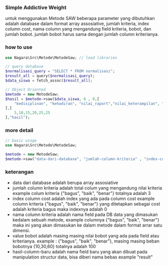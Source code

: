 ### Simple Addictive Weight

untuk menggunakan Metode SAW beberapa parameter yang dibutuhkan adalah database dalam format 
array assosiative, jumlah kriteria, index column cost, nama column yang mengandung field 
kriteria, bobot, dan jumlah bobot. jumlah bobot harus sama dengan jumlah column
kriterianya.

### how to use
```php
use Nagara\Src\Metode\MetodeSaw; // load libraries

// query database
$normalisasi_query = "SELECT * FROM normalisasi";
$result_all = query($normalisasi_query);
$data_siswa = fetch_assoc($result_all);

// Object Oriented
$metode = new MetodeSaw;
$hasil = $metode->saw($data_siswa, 6 , 0,[
    "kedisiplinan", "kehadiran", "nilai_raport","nilai_keterampilan", "nilai_kebaikan","nilai_kesehatan"
],[
    5,10,15,20,25,25
],"hasil");


```

### more detail
```php
// basic usage
use Nagara\Src\Metode\MetodeSaw;

$metode = new MetodeSaw;
$metode->saw("data-dari-database", "jumlah-column-kriteria" , "index-column-cost",["nama-column-kriteria"],[ "value-bobot" ],"hasil-column-baru");

```

### keterangan
- data dari database adalah berupa array assosiative
- jumlah column kriteria adalah total colum yang mengandung nilai kriteria 
  example colum kriteria {"bagus", "baik", "benar"} totalnya adalah 3
- index column  cost adalah index yang ada pada column cost
  example column kriteria {"bagus", "baik", "benar"} yang ditetapkan 
  sebagai cost adalah kriteria bagus maka indexnya adalah 0
- nama column kriteria adalah nama field pada DB data yang dimasukan
  kedalam sebuah metode,
  example columnya {"bagus", "baik", "benar"} maka ini yang
  akan dimasukan ke dalam metode dalam format arrar satu
  dimensi.
- value bobot adalah masing masing nilai bobot yang ada pada
  field atau kriterianya.
  example : {"bagus", "baik", "benar"}, masing masing
  beban bobotnya {10,30,60} totalnya adalah 100
- hasil-column-baru adalah nama field baru yang akan dibuat pada manipulation
  structur data, bisa diberi nama bebas example "result"
